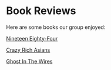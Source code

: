 
# Book Reviews

Here are some books our group enjoyed:

[Nineteen Eighty-Four](NineteenEighty-Four.md)

[Crazy Rich Asians](https://github.com/Simrank27/symmetrical-happiness/blob/main/Crazy%20Rich%20Asians%20README.md)

[Ghost In The Wires](https://github.com/Simrank27/symmetrical-happiness/blob/main/Ghost%20In%20The%20Wires.md)
